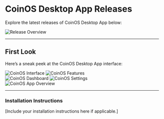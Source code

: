 # CoinOS Desktop App Releases

Explore the latest releases of CoinOS Desktop App below:

![Release Overview](https://github.com/user-attachments/assets/eed1d39b-4205-46a6-9979-f9535bc6b8b2)

---

## First Look

Here’s a sneak peek at the CoinOS Desktop App interface:

![CoinOS Interface](https://github.com/user-attachments/assets/4fe71854-f209-4b07-a66c-cac39ed9df96) ![CoinOS Features](https://github.com/user-attachments/assets/589021a2-0078-4167-b7ee-e1f12963351c)  
![CoinOS Dashboard](https://github.com/user-attachments/assets/2b20b91f-fec2-480e-828f-999849f4331d) ![CoinOS Settings](https://github.com/user-attachments/assets/33598414-cb26-4328-8890-31683465df9c)  
![CoinOS App Overview](https://github.com/user-attachments/assets/2f4b8d13-5dbc-4c19-9ed4-c56826617852)

---

### Installation Instructions
[Include your installation instructions here if applicable.]
